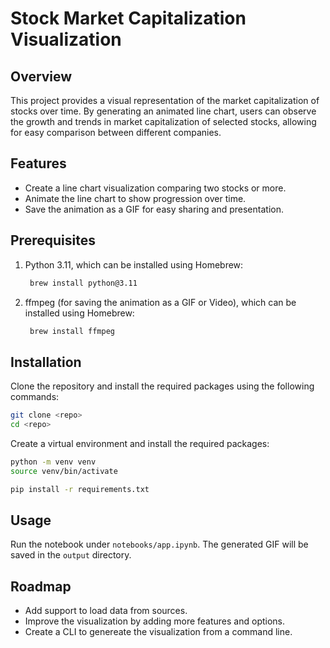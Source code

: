 # Stock Market Capitalization Visualization

## Overview
This project provides a visual representation of the market capitalization of stocks over time. By generating an animated line chart, users can observe the growth and trends in market capitalization of selected stocks, allowing for easy comparison between different companies.

## Features
- Create a line chart visualization comparing two stocks or more.
- Animate the line chart to show progression over time.
- Save the animation as a GIF for easy sharing and presentation.

## Prerequisites
1. Python 3.11, which can be installed using Homebrew:
   ```bash
    brew install python@3.11
    ```
2. ffmpeg (for saving the animation as a GIF or Video), which can be installed using Homebrew:
   ```bash
    brew install ffmpeg
    ```

## Installation

Clone the repository and install the required packages using the following commands:
```bash
git clone <repo>
cd <repo>
```

Create a virtual environment and install the required packages:
```bash
python -m venv venv
source venv/bin/activate

pip install -r requirements.txt
```

## Usage
Run the notebook under `notebooks/app.ipynb`.
The generated GIF will be saved in the `output` directory.

## Roadmap
- Add support to load data from sources.
- Improve the visualization by adding more features and options.
- Create a CLI to genereate the visualization from a command line.